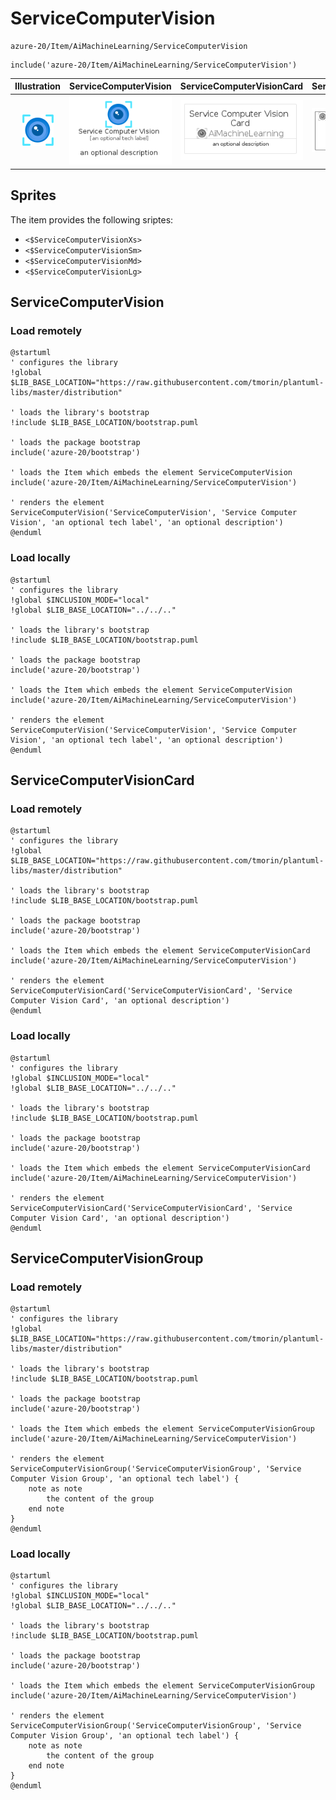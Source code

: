# ServiceComputerVision


```text
azure-20/Item/AiMachineLearning/ServiceComputerVision
```

```text
include('azure-20/Item/AiMachineLearning/ServiceComputerVision')
```



| Illustration | ServiceComputerVision | ServiceComputerVisionCard | ServiceComputerVisionGroup |
| :---: | :---: | :---: | :---: |
| ![illustration for Illustration](../../../azure-20/Item/AiMachineLearning/ServiceComputerVision.png) | ![illustration for ServiceComputerVision](../../../azure-20/Item/AiMachineLearning/ServiceComputerVision.Local.png) | ![illustration for ServiceComputerVisionCard](../../../azure-20/Item/AiMachineLearning/ServiceComputerVisionCard.Local.png) | ![illustration for ServiceComputerVisionGroup](../../../azure-20/Item/AiMachineLearning/ServiceComputerVisionGroup.Local.png) |



## Sprites
The item provides the following sriptes:

- `<$ServiceComputerVisionXs>`
- `<$ServiceComputerVisionSm>`
- `<$ServiceComputerVisionMd>`
- `<$ServiceComputerVisionLg>`





## ServiceComputerVision

### Load remotely
```plantuml
@startuml
' configures the library
!global $LIB_BASE_LOCATION="https://raw.githubusercontent.com/tmorin/plantuml-libs/master/distribution"

' loads the library's bootstrap
!include $LIB_BASE_LOCATION/bootstrap.puml

' loads the package bootstrap
include('azure-20/bootstrap')

' loads the Item which embeds the element ServiceComputerVision
include('azure-20/Item/AiMachineLearning/ServiceComputerVision')

' renders the element
ServiceComputerVision('ServiceComputerVision', 'Service Computer Vision', 'an optional tech label', 'an optional description')
@enduml
```

### Load locally
```plantuml
@startuml
' configures the library
!global $INCLUSION_MODE="local"
!global $LIB_BASE_LOCATION="../../.."

' loads the library's bootstrap
!include $LIB_BASE_LOCATION/bootstrap.puml

' loads the package bootstrap
include('azure-20/bootstrap')

' loads the Item which embeds the element ServiceComputerVision
include('azure-20/Item/AiMachineLearning/ServiceComputerVision')

' renders the element
ServiceComputerVision('ServiceComputerVision', 'Service Computer Vision', 'an optional tech label', 'an optional description')
@enduml
```

## ServiceComputerVisionCard

### Load remotely
```plantuml
@startuml
' configures the library
!global $LIB_BASE_LOCATION="https://raw.githubusercontent.com/tmorin/plantuml-libs/master/distribution"

' loads the library's bootstrap
!include $LIB_BASE_LOCATION/bootstrap.puml

' loads the package bootstrap
include('azure-20/bootstrap')

' loads the Item which embeds the element ServiceComputerVisionCard
include('azure-20/Item/AiMachineLearning/ServiceComputerVision')

' renders the element
ServiceComputerVisionCard('ServiceComputerVisionCard', 'Service Computer Vision Card', 'an optional description')
@enduml
```

### Load locally
```plantuml
@startuml
' configures the library
!global $INCLUSION_MODE="local"
!global $LIB_BASE_LOCATION="../../.."

' loads the library's bootstrap
!include $LIB_BASE_LOCATION/bootstrap.puml

' loads the package bootstrap
include('azure-20/bootstrap')

' loads the Item which embeds the element ServiceComputerVisionCard
include('azure-20/Item/AiMachineLearning/ServiceComputerVision')

' renders the element
ServiceComputerVisionCard('ServiceComputerVisionCard', 'Service Computer Vision Card', 'an optional description')
@enduml
```

## ServiceComputerVisionGroup

### Load remotely
```plantuml
@startuml
' configures the library
!global $LIB_BASE_LOCATION="https://raw.githubusercontent.com/tmorin/plantuml-libs/master/distribution"

' loads the library's bootstrap
!include $LIB_BASE_LOCATION/bootstrap.puml

' loads the package bootstrap
include('azure-20/bootstrap')

' loads the Item which embeds the element ServiceComputerVisionGroup
include('azure-20/Item/AiMachineLearning/ServiceComputerVision')

' renders the element
ServiceComputerVisionGroup('ServiceComputerVisionGroup', 'Service Computer Vision Group', 'an optional tech label') {
    note as note
        the content of the group
    end note
}
@enduml
```

### Load locally
```plantuml
@startuml
' configures the library
!global $INCLUSION_MODE="local"
!global $LIB_BASE_LOCATION="../../.."

' loads the library's bootstrap
!include $LIB_BASE_LOCATION/bootstrap.puml

' loads the package bootstrap
include('azure-20/bootstrap')

' loads the Item which embeds the element ServiceComputerVisionGroup
include('azure-20/Item/AiMachineLearning/ServiceComputerVision')

' renders the element
ServiceComputerVisionGroup('ServiceComputerVisionGroup', 'Service Computer Vision Group', 'an optional tech label') {
    note as note
        the content of the group
    end note
}
@enduml
```

